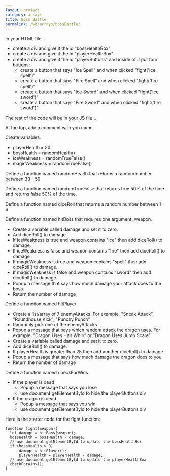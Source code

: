```yaml
---
layout: project
category: arrays
title: Boss Battle
permalink: /wd/arrays/bossBattle/
---
```

In your HTML file...
- create a div and give it the id "bossHealthBox"
- create a div and give it the id "playerHealthBox"
- create a div and give it the id "playerButtons" and inside of it put four buttons:
  - create a button that says "Ice Spell" and when clicked "fight('ice spell')"
  - create a button that says "Fire Spell" and when clicked "fight('fire spell')"
  - create a button that says "Ice Sword" and when clicked "fight('ice sword')"
  - create a button that says "Fire Sword" and when clicked "fight('fire sword')"


The rest of the code will be in your JS file...

At the top, add a comment with you name.

Create variables:
  - playerHealth = 50
  - bossHealth = randomHealth()
  - iceWeakness = randomTrueFalse()
  - magicWeakness = randomTrueFalse()

Define a function named randomHealth that returns a random number between 30 - 50

Define a function named randomTrueFalse that returns true 50% of the time and returns false 50% of the time.

Define a function named diceRoll that returns a random number between 1 - 6

Define a function named hitBoss that requires one argument: weapon.
  - Create a variable called damage and set it to zero.
  - Add diceRoll() to damage.
  - If iceWeakness is true and weapon contains "ice" then add diceRoll() to damage.
  - If iceWeakness is false and weapon contains "fire" then add diceRoll() to damage.
  - If magicWeakness is true and weapon contains "spell" then add diceRoll() to damage.
  - If magicWeakness is false and weapon contains "sword" then add diceRoll() to damage.
  - Popup a message that says how much damage your attack does to the boss
  - Return the number of damage

Define a function named hitPlayer
  - Create a list/array of 7 enemyAttacks. For example, "Sneak Attack", "Roundhouse Kick", "Punchy Punch"
  - Randomly pick one of the enemyAttacks
  - Popup a message that says which random attack the dragon uses. For example, "Dragon Uses Hair Whip" or "Dragon Uses Jump Scare"
  - Create a variable called damage and set it to zero.
  - Add diceRoll() to damage.
  - If playerHealth is greater than 25 then add another diceRoll() to damage
  - Popup a message that says how much damage the dragon does to you
  - Return the number of damage

Define a function named checkForWins
  - If the player is dead
    - Popup a message that says you lose
    - use document.getElementById to hide the playerButtons div
  - If the dragon is dead
    - Popup a message that says you win
    - use document.getElementById to hide the playerButtons div


Here is the starter code for the fight function:
```
function fight(weapon){
  let damage = hitBoss(weapon);
  bossHealth = bossHealth - damage;
  // use document.getElementById to update the bossHealthBox
  if (bossHealth > 0)
      damage = hitPlayer();
      playerHealth = playerHealth - damage;
  // use document.getElementById to update the playerHealthBox
  checkForWins();
}
```

